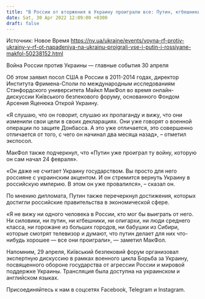 ```yaml
---
title: "В России от вторжения в Украину проиграли все: Путин, кгбешники, олигархи, средний класс, бабушки из Сибири — Макфол"
date: Sat, 30 Apr 2022 12:09:00 +0300
draft: false
---
```

Источник: Новое Время https://nv.ua/ukraine/events/voyna-rf-protiv-ukrainy-v-rf-ot-napadeniya-na-ukrainu-proigrali-vse-i-putin-i-rossiyane-makfol-50238152.html


Война России против Украины — главные события 30 апреля

 Об этом заявил посол США в России в 2011-2014 годах, директор Института Фримена-Споли по международным исследованиям Стэнфордского университета Майкл МакФол во время онлайн-дискуссии Київського безпекового форуму, основанного Фондом Арсения Яценюка Открой Украину.

«Я слушаю, что он говорит, слушаю их пропаганду и вижу, что они изменили свои цели в своих декларациях. Они уже говорят о военной операции по защите Донбасса. А это уже отличается, это совершенно отличается от того, с чего он начинал два месяца назад», – отметил экспосол.

МакФол также подчеркнул, что «Путин уже проиграл ту войну, которую он сам начал 24 февраля».

«Он даже не считает Украину государством. Вы просто для него россияне с украинским акцентом. И он стремится вернуть Украину в российскую империю. В этом он уже провалился», – сказал он.

По мнению дипломата, Путин также перечеркнул достижения, которых достигли российские правительства в экономической сфере.

 «Я не вижу ни одного человека в России, кто мог бы выиграть от него. Ни силовики, ни путин, ни кгбешники, ни олигархи, ни люди среднего класса, ни горожане из больших городов, ни бабушки из Сибири, которые смотрят телевизор и думают, что путин делает для них что-нибудь хорошее — все они проиграли», — заметил МакФол. 

Напомним, 29 апреля, Київський безпековий форум организовал экспертную дискуссию в рамках военного цикла Борьба за Украину, посвященного обороне государства от агрессии России и мировой поддержке Украины. Трансляция была доступна на украинском и английском языках.

Присоединяйтесь к нам в соцсетях Facebook, Telegram и Instagram.
